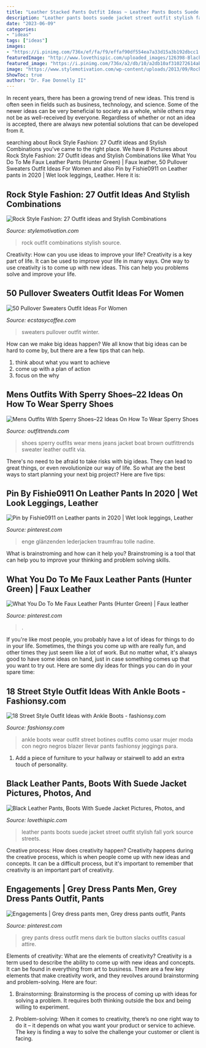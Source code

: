 ```yaml
---
title: "Leather Stacked Pants Outfit Ideas ~ Leather Pants Boots Suede Jacket Street Outfit Stylish Fall York Source Streets"
description: "Leather pants boots suede jacket street outfit stylish fall york source streets"
date: "2023-06-09"
categories:
- "ideas"
tags: ["ideas"]
images:
- "https://i.pinimg.com/736x/ef/fa/f9/effaf90df554ea7a33d15a3b192dbcc1.jpg"
featuredImage: "http://www.lovethispic.com/uploaded_images/126398-Black-Leather-Pants-Boots-With-Suede-Jacket.jpg"
featured_image: "https://i.pinimg.com/736x/a2/db/10/a2db10af310272614ab9eb2ed02d03d8.jpg"
image: "https://www.stylemotivation.com/wp-content/uploads/2013/09/Rock-Style-Fashion-27-Outfit-ideas-and-Stylish-Combinations-4.jpg"
ShowToc: true
author: "Dr. Fae Donnelly II"
---
```



In recent years, there has been a growing trend of new ideas. This trend is often seen in fields such as business, technology, and science. Some of the newer ideas can be very beneficial to society as a whole, while others may not be as well-received by everyone. Regardless of whether or not an idea is accepted, there are always new potential solutions that can be developed from it.

	

		
searching about Rock Style Fashion: 27 Outfit ideas and Stylish Combinations you've came to the right place. We have 8 Pictures about Rock Style Fashion: 27 Outfit ideas and Stylish Combinations like What You Do To Me Faux Leather Pants (Hunter Green) | Faux leather, 50 Pullover Sweaters Outfit Ideas For Women and also Pin by Fishie0911 on Leather pants in 2020 | Wet look leggings, Leather. Here it is:
		
    
## Rock Style Fashion: 27 Outfit Ideas And Stylish Combinations

<img loading=lazy src="https://www.stylemotivation.com/wp-content/uploads/2013/09/Rock-Style-Fashion-27-Outfit-ideas-and-Stylish-Combinations-4.jpg" onerror="this.onerror=null;this.src='https://tse1.mm.bing.net/th?id=OIP.28ajC0b6bkX7dUnkYkvQCgHaLE&amp;pid=15.1';" alt="Rock Style Fashion: 27 Outfit ideas and Stylish Combinations">

_Source: stylemotivation.com_

>rock outfit combinations stylish source. 

	

Creativity: How can you use ideas to improve your life?
Creativity is a key part of life. It can be used to improve your life in many ways. One way to use creativity is to come up with new ideas. This can help you problems solve and improve your life.

    
## 50 Pullover Sweaters Outfit Ideas For Women

<img loading=lazy src="https://www.ecstasycoffee.com/wp-content/uploads/2016/12/A-little-color-in-our-winter-wardrobe.jpg" onerror="this.onerror=null;this.src='https://tse2.mm.bing.net/th?id=OIP.JJJMZJa8i7aqYLoQfJDLLwHaLH&amp;pid=15.1';" alt="50 Pullover Sweaters Outfit Ideas For Women">

_Source: ecstasycoffee.com_

>sweaters pullover outfit winter. 

	

How can we make big ideas happen?
We all know that big ideas can be hard to come by, but there are a few tips that can help. 
1. think about what you want to achieve 
2. come up with a plan of action 
3. focus on the why 

    
## Mens Outfits With Sperry Shoes–22 Ideas On How To Wear Sperry Shoes

<img loading=lazy src="https://www.outfittrends.com/wp-content/uploads/2016/06/2e6fc651f4f3a597264f47b2b5874cd7.jpg" onerror="this.onerror=null;this.src='https://tse2.mm.bing.net/th?id=OIP.yOCMW5c---xL2bZ4uTFETgHaLH&amp;pid=15.1';" alt="Mens Outfits With Sperry Shoes–22 Ideas On How To Wear Sperry Shoes">

_Source: outfittrends.com_

>shoes sperry outfits wear mens jeans jacket boat brown outfittrends sweater leather outfit via. 

	

There's no need to be afraid to take risks with big ideas. They can lead to great things, or even revolutionize our way of life. So what are the best ways to start planning your next big project? Here are five tips:

    
## Pin By Fishie0911 On Leather Pants In 2020 | Wet Look Leggings, Leather

<img loading=lazy src="https://i.pinimg.com/736x/ef/fa/f9/effaf90df554ea7a33d15a3b192dbcc1.jpg" onerror="this.onerror=null;this.src='https://tse3.mm.bing.net/th?id=OIP.Qt9GZsAUhDf22Va13eL93wHaN-&amp;pid=15.1';" alt="Pin by Fishie0911 on Leather pants in 2020 | Wet look leggings, Leather">

_Source: pinterest.com_

>enge glänzenden lederjacken traumfrau tolle nadine. 

	

What is brainstroming and how can it help you?
Brainstroming is a tool that can help you to improve your thinking and problem solving skills.

    
## What You Do To Me Faux Leather Pants (Hunter Green) | Faux Leather

<img loading=lazy src="https://i.pinimg.com/736x/14/6c/4d/146c4de672f522b9795ead03881b4735.jpg" onerror="this.onerror=null;this.src='https://tse2.mm.bing.net/th?id=OIP.66xWVmDMcvnKUurQNIJTkQHaLH&amp;pid=15.1';" alt="What You Do To Me Faux Leather Pants (Hunter Green) | Faux leather">

_Source: pinterest.com_

>. 

	

If you're like most people, you probably have a lot of ideas for things to do in your life. Sometimes, the things you come up with are really fun, and other times they just seem like a lot of work. But no matter what, it's always good to have some ideas on hand, just in case something comes up that you want to try out. Here are some diy ideas for things you can do in your spare time: 

    
## 18 Street Style Outfit Ideas With Ankle Boots - Fashionsy.com

<img loading=lazy src="http://fashionsy.com/wp-content/uploads/2013/11/sarajantzidenda-negro-stradivarius-chaquetaslook-main-single-630x924.jpg" onerror="this.onerror=null;this.src='https://tse3.mm.bing.net/th?id=OIP.qho-KctwnK7KKhRiaGVkdAHaK3&amp;pid=15.1';" alt="18 Street Style Outfit Ideas with Ankle Boots - fashionsy.com">

_Source: fashionsy.com_

>ankle boots wear outfit street botines outfits como usar mujer moda con negro negros blazer llevar pants fashionsy jeggings para. 

	

1. Add a piece of furniture to your hallway or stairwell to add an extra touch of personality.

    
## Black Leather Pants, Boots With Suede Jacket Pictures, Photos, And

<img loading=lazy src="http://www.lovethispic.com/uploaded_images/126398-Black-Leather-Pants-Boots-With-Suede-Jacket.jpg" onerror="this.onerror=null;this.src='https://tse3.mm.bing.net/th?id=OIP._FRISYO5eHcPik0Xp_R5hgHaLH&amp;pid=15.1';" alt="Black Leather Pants, Boots With Suede Jacket Pictures, Photos, and">

_Source: lovethispic.com_

>leather pants boots suede jacket street outfit stylish fall york source streets. 

	

Creative process: How does creativity happen?
Creativity happens during the creative process, which is when people come up with new ideas and concepts. It can be a difficult process, but it's important to remember that creativity is an important part of creativity.

    
## Engagements | Grey Dress Pants Men, Grey Dress Pants Outfit, Pants

<img loading=lazy src="https://i.pinimg.com/736x/a2/db/10/a2db10af310272614ab9eb2ed02d03d8.jpg" onerror="this.onerror=null;this.src='https://tse1.mm.bing.net/th?id=OIP.3KWtJnAH49n8nmrMed_ggQHaME&amp;pid=15.1';" alt="Engagements | Grey dress pants men, Grey dress pants outfit, Pants">

_Source: pinterest.com_

>grey pants dress outfit mens dark tie button slacks outfits casual attire. 

	

Elements of creativity: What are the elements of creativity?
Creativity is a term used to describe the ability to come up with new ideas and concepts. It can be found in everything from art to business. There are a few key elements that make creativity work, and they revolves around brainstorming and problem-solving. Here are four:
1. Brainstorming: Brainstorming is the process of coming up with ideas for solving a problem. It requires both thinking outside the box and being willing to experiment.

2. Problem-solving: When it comes to creativity, there’s no one right way to do it – it depends on what you want your product or service to achieve. The key is finding a way to solve the challenge your customer or client is facing.


